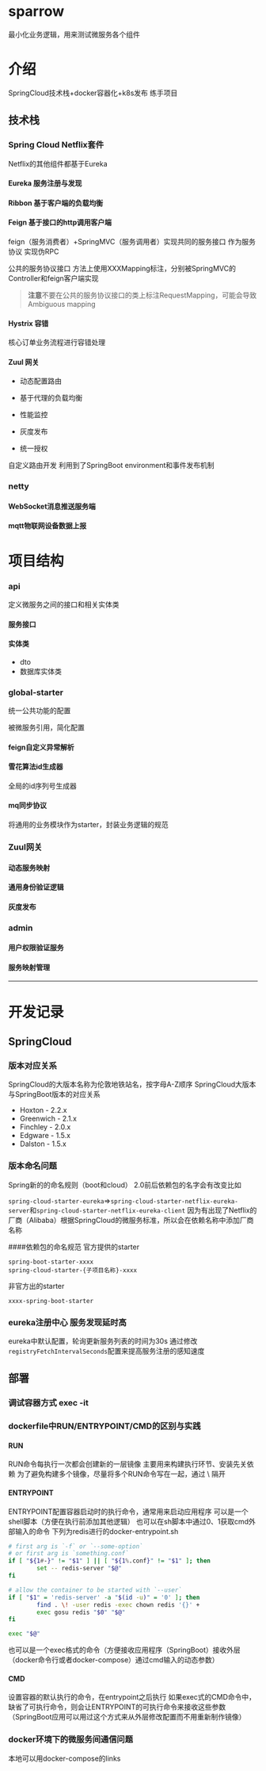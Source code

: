 # sparrow
最小化业务逻辑，用来测试微服务各个组件

# 介绍

SpringCloud技术栈+docker容器化+k8s发布 练手项目

## 技术栈

### Spring Cloud Netflix套件

Netflix的其他组件都基于Eureka 

#### Eureka 服务注册与发现



#### Ribbon 基于客户端的负载均衡



#### Feign 基于接口的http调用客户端

feign（服务消费者）+SpringMVC（服务调用者）实现共同的服务接口 作为服务协议 实现伪RPC

公共的服务协议接口 方法上使用XXXMapping标注，分别被SpringMVC的Controller和feign客户端实现

> **注意**不要在公共的服务协议接口的类上标注RequestMapping，可能会导致Ambiguous mapping

#### Hystrix 容错

核心订单业务流程进行容错处理

#### Zuul 网关

- 动态配置路由

- 基于代理的负载均衡
- 性能监控
- 灰度发布
- 统一授权 

自定义路由开发 利用到了SpringBoot environment和事件发布机制

### netty

#### WebSocket消息推送服务端



#### mqtt物联网设备数据上报



# 项目结构

### api
定义微服务之间的接口和相关实体类

#### 服务接口

#### 实体类

- dto
- 数据库实体类 

### global-starter
统一公共功能的配置 

被微服务引用，简化配置

#### feign自定义异常解析

#### 雪花算法id生成器

全局的id序列号生成器

#### mq同步协议

将通用的业务模块作为starter，封装业务逻辑的规范


### Zuul网关
#### 动态服务映射



#### 通用身份验证逻辑



#### 灰度发布



### admin
#### 用户权限验证服务



#### 服务映射管理





---

# 开发记录

## SpringCloud

### 版本对应关系
SpringCloud的大版本名称为伦敦地铁站名，按字母A-Z顺序
SpringCloud大版本与SpringBoot版本的对应关系
* Hoxton - 2.2.x
* Greenwich - 2.1.x
* Finchley - 2.0.x
* Edgware - 1.5.x
* Dalston - 1.5.x

### 版本命名问题
Spring新的的命名规则（boot和cloud）
2.0前后依赖包的名字会有改变比如

`spring-cloud-starter-eureka`=>`spring-cloud-starter-netflix-eureka-server`和`spring-cloud-starter-netflix-eureka-client`
因为有出现了Netflix的厂商（Alibaba）根据SpringCloud的微服务标准，所以会在依赖名称中添加厂商名称

####依赖包的命名规范
官方提供的starter 
```
spring-boot-starter-xxxx
spring-cloud-starter-{子项目名称}-xxxx
```
非官方出的starter
```
xxxx-spring-boot-starter
```
### eureka注册中心 服务发现延时高
eureka中默认配置，轮询更新服务列表的时间为30s
通过修改`registryFetchIntervalSeconds`配置来提高服务注册的感知速度

## 部署

### 调试容器方式 exec -it

### dockerfile中RUN/ENTRYPOINT/CMD的区别与实践

#### RUN
RUN命令每执行一次都会创建新的一层镜像
主要用来构建执行环节、安装先关依赖
为了避免构建多个镜像，尽量将多个RUN命令写在一起，通过 \ 隔开
#### ENTRYPOINT
ENTRYPOINT配置容器启动时的执行命令，通常用来启动应用程序
可以是一个shell脚本（方便在执行前添加其他逻辑）
也可以在sh脚本中通过$0、$1获取cmd外部输入的命令
下列为redis进行的docker-entrypoint.sh

```bash
# first arg is `-f` or `--some-option`
# or first arg is `something.conf`
if [ "${1#-}" != "$1" ] || [ "${1%.conf}" != "$1" ]; then
        set -- redis-server "$@"
fi

# allow the container to be started with `--user`
if [ "$1" = 'redis-server' -a "$(id -u)" = '0' ]; then
        find . \! -user redis -exec chown redis '{}' +
        exec gosu redis "$0" "$@"
fi

exec "$@"
```
也可以是一个exec格式的命令（方便接收应用程序（SpringBoot）接收外层（docker命令行或者docker-compose）通过cmd输入的动态参数）

#### CMD
设置容器的默认执行的命令，在entrypoint之后执行
如果exec式的CMD命令中，缺省了可执行命令，则会让ENTRYPOINT的可执行命令来接收这些参数（SpringBoot应用可以用过这个方式来从外层修改配置而不用重新制作镜像）

### docker环境下的微服务间通信问题
本地可以用docker-compose的links